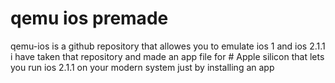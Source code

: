 # qemu ios premade
qemu-ios is a github repository that allowes you to emulate ios 1 and ios 2.1.1 
i have taken that repository and made an app file for # Apple silicon
that lets you run ios 2.1.1 on your modern system just by installing an app

